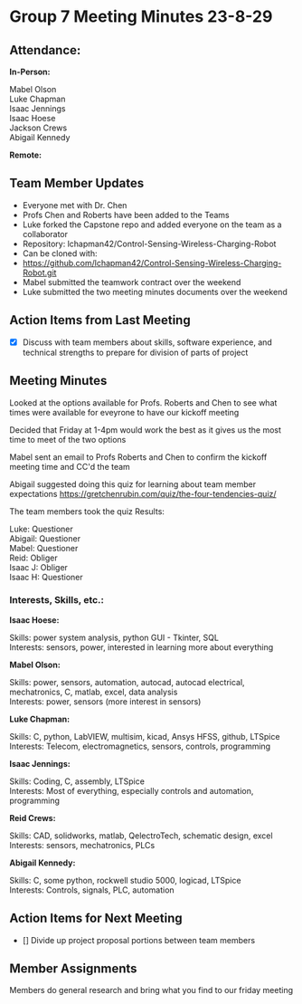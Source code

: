# Group 7 Meeting Minutes 23-8-29

## Attendance:

**In-Person:**

Mabel Olson\
Luke Chapman\
Isaac Jennings\
Isaac Hoese\
Jackson Crews\
Abigail Kennedy

**Remote:**

## Team Member Updates

- Everyone met with Dr. Chen
- Profs Chen and Roberts have been added to the Teams
- Luke forked the Capstone repo and added everyone on the team as a collaborator
- Repository: lchapman42/Control-Sensing-Wireless-Charging-Robot
- Can be cloned with:
- https://github.com/lchapman42/Control-Sensing-Wireless-Charging-Robot.git
- Mabel submitted the teamwork contract over the weekend
- Luke submitted the two meeting minutes documents over the weekend

## Action Items from Last Meeting

- [x] Discuss with team members about skills, software experience, and technical strengths to prepare for division of parts of project

## Meeting Minutes

Looked at the options available for Profs. Roberts and Chen to see what times were available for eveyrone to have our kickoff meeting

Decided that Friday at 1-4pm would work the best as it gives us the most time to meet of the two options

Mabel sent an email to Profs Roberts and Chen to confirm the kickoff meeting time and CC'd the team

Abigail suggested doing this quiz for learning about team member expectations
https://gretchenrubin.com/quiz/the-four-tendencies-quiz/

The team members took the quiz
Results:

Luke: Questioner\
Abigail: Questioner\
Mabel: Questioner\
Reid: Obliger\
Isaac J: Obliger\
Isaac H: Questioner

### Interests, Skills, etc.:

**Isaac Hoese:**

Skills: power system analysis, python GUI - Tkinter, SQL\
Interests: sensors, power, interested in learning more about everything

**Mabel Olson:**

Skills: power, sensors, automation, autocad, autocad electrical, mechatronics, C, matlab, excel, data analysis\
Interests: power, sensors (more interest in sensors)

**Luke Chapman:**

Skills: C, python, LabVIEW, multisim, kicad, Ansys HFSS, github, LTSpice\
Interests: Telecom, electromagnetics, sensors, controls, programming

**Isaac Jennings:**

Skills: Coding, C, assembly, LTSpice\
Interests: Most of everything, especially controls and automation, programming

**Reid Crews:**

Skills: CAD, solidworks, matlab, QelectroTech, schematic design, excel\
Interests: sensors, mechatronics, PLCs

**Abigail Kennedy:**

Skills: C, some python, rockwell studio 5000, logicad, LTSpice\
Interests: Controls, signals, PLC, automation

## Action Items for Next Meeting

- [] Divide up project proposal portions between team members

## Member Assignments

Members do general research and bring what you find to our friday meeting
